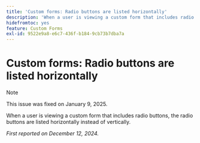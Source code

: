 ```yaml
---
title: 'Custom forms: Radio buttons are listed horizontally'
description: 'When a user is viewing a custom form that includes radio buttons, the radio buttons are listed horizontally instead of vertically. '
hidefromtoc: yes
feature: Custom Forms
exl-id: 9522e9a8-e6c7-436f-b184-9cb73b7dba7a
---
```

# Custom forms: Radio buttons are listed horizontally

>[!NOTE]
>
>This issue was fixed on January 9, 2025.

When a user is viewing a custom form that includes radio buttons, the radio buttons are listed horizontally instead of vertically. 

_First reported on December 12, 2024._
